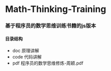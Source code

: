 # Math-Thinking-Training
### 基于程序员的数学思维训练书籍的js版本
#### 目录结构
- doc 原理讲解
- code 代码讲解
- pdf 程序员的数学思维修炼-周颖.pdf